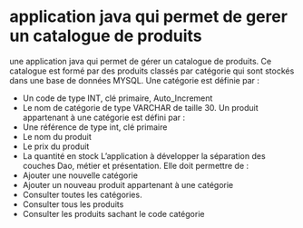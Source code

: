 # application java qui permet de gerer un catalogue de produits


une application java qui permet de gérer un catalogue de produits. Ce catalogue est formé par des produits classés par 
catégorie qui sont stockés dans une base de données MYSQL.
Une catégorie est définie par :
- Un code de type INT, clé primaire, Auto_Increment
- Le nom de catégorie de type VARCHAR de taille 30.
Un produit appartenant à une catégorie est défini par :
- Une référence de type int, clé primaire
- Le nom du produit
- Le prix du produit
- La quantité en stock
L’application à développer la séparation des couches Dao, métier et présentation. Elle doit permettre de :
- Ajouter une nouvelle catégorie
- Ajouter un nouveau produit appartenant à une catégorie
- Consulter toutes les catégories.
- Consulter tous les produits
- Consulter les produits sachant le code catégorie
